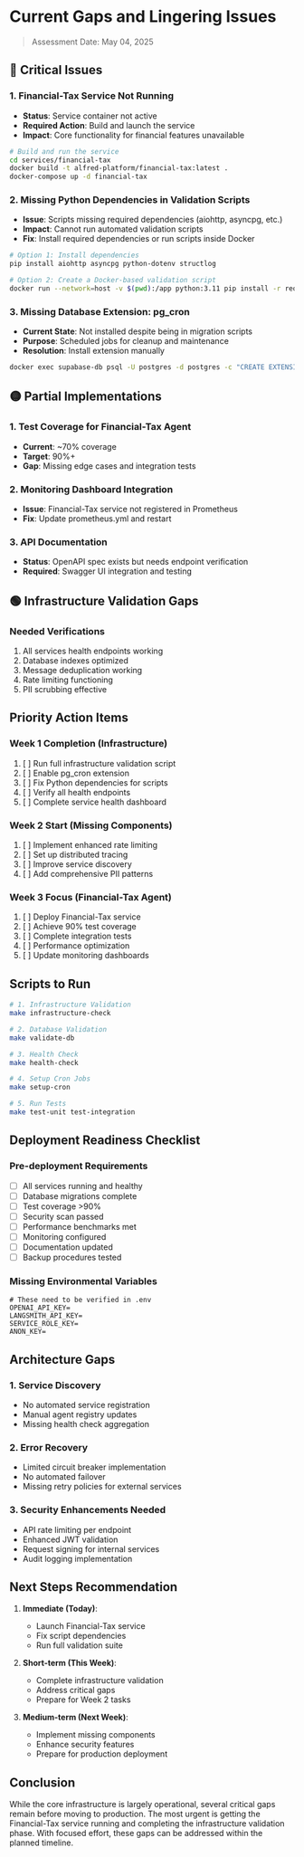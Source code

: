 # Current Gaps and Lingering Issues
> Assessment Date: May 04, 2025

## 🔴 Critical Issues

### 1. Financial-Tax Service Not Running
- **Status**: Service container not active
- **Required Action**: Build and launch the service
- **Impact**: Core functionality for financial features unavailable

```bash
# Build and run the service
cd services/financial-tax
docker build -t alfred-platform/financial-tax:latest .
docker-compose up -d financial-tax
```

### 2. Missing Python Dependencies in Validation Scripts
- **Issue**: Scripts missing required dependencies (aiohttp, asyncpg, etc.)
- **Impact**: Cannot run automated validation scripts
- **Fix**: Install required dependencies or run scripts inside Docker

```bash
# Option 1: Install dependencies
pip install aiohttp asyncpg python-dotenv structlog

# Option 2: Create a Docker-based validation script
docker run --network=host -v $(pwd):/app python:3.11 pip install -r requirements.txt && python /app/scripts/utils/service_health_check.py
```

### 3. Missing Database Extension: pg_cron
- **Current State**: Not installed despite being in migration scripts
- **Purpose**: Scheduled jobs for cleanup and maintenance
- **Resolution**: Install extension manually

```bash
docker exec supabase-db psql -U postgres -d postgres -c "CREATE EXTENSION IF NOT EXISTS pg_cron;"
```

## 🟡 Partial Implementations

### 1. Test Coverage for Financial-Tax Agent
- **Current**: ~70% coverage
- **Target**: 90%+
- **Gap**: Missing edge cases and integration tests

### 2. Monitoring Dashboard Integration
- **Issue**: Financial-Tax service not registered in Prometheus
- **Fix**: Update prometheus.yml and restart

### 3. API Documentation
- **Status**: OpenAPI spec exists but needs endpoint verification
- **Required**: Swagger UI integration and testing

## 🟢 Infrastructure Validation Gaps

### Needed Verifications
1. All services health endpoints working
2. Database indexes optimized
3. Message deduplication working
4. Rate limiting functioning
5. PII scrubbing effective

## Priority Action Items

### Week 1 Completion (Infrastructure)
1. [ ] Run full infrastructure validation script
2. [ ] Enable pg_cron extension
3. [ ] Fix Python dependencies for scripts
4. [ ] Verify all health endpoints
5. [ ] Complete service health dashboard

### Week 2 Start (Missing Components)
1. [ ] Implement enhanced rate limiting
2. [ ] Set up distributed tracing
3. [ ] Improve service discovery
4. [ ] Add comprehensive PII patterns

### Week 3 Focus (Financial-Tax Agent)
1. [ ] Deploy Financial-Tax service
2. [ ] Achieve 90% test coverage
3. [ ] Complete integration tests
4. [ ] Performance optimization
5. [ ] Update monitoring dashboards

## Scripts to Run

```bash
# 1. Infrastructure Validation
make infrastructure-check

# 2. Database Validation
make validate-db

# 3. Health Check
make health-check

# 4. Setup Cron Jobs
make setup-cron

# 5. Run Tests
make test-unit test-integration
```

## Deployment Readiness Checklist

### Pre-deployment Requirements
- [ ] All services running and healthy
- [ ] Database migrations complete
- [ ] Test coverage >90%
- [ ] Security scan passed
- [ ] Performance benchmarks met
- [ ] Monitoring configured
- [ ] Documentation updated
- [ ] Backup procedures tested

### Missing Environmental Variables
```env
# These need to be verified in .env
OPENAI_API_KEY=
LANGSMITH_API_KEY=
SERVICE_ROLE_KEY=
ANON_KEY=
```

## Architecture Gaps

### 1. Service Discovery
- No automated service registration
- Manual agent registry updates
- Missing health check aggregation

### 2. Error Recovery
- Limited circuit breaker implementation
- No automated failover
- Missing retry policies for external services

### 3. Security Enhancements Needed
- API rate limiting per endpoint
- Enhanced JWT validation
- Request signing for internal services
- Audit logging implementation

## Next Steps Recommendation

1. **Immediate (Today)**:
   - Launch Financial-Tax service
   - Fix script dependencies
   - Run full validation suite

2. **Short-term (This Week)**:
   - Complete infrastructure validation
   - Address critical gaps
   - Prepare for Week 2 tasks

3. **Medium-term (Next Week)**:
   - Implement missing components
   - Enhance security features
   - Prepare for production deployment

## Conclusion

While the core infrastructure is largely operational, several critical gaps remain before moving to production. The most urgent is getting the Financial-Tax service running and completing the infrastructure validation phase. With focused effort, these gaps can be addressed within the planned timeline.

